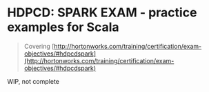 # HDPCD: SPARK EXAM - practice examples for Scala
> Covering [http://hortonworks.com/training/certification/exam-objectives/#hdpcdspark](http://hortonworks.com/training/certification/exam-objectives/#hdpcdspark)

WIP, not complete
